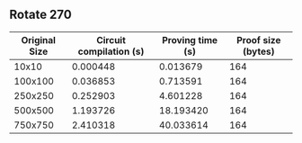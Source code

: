 ## Rotate 270
| Original Size | Circuit compilation (s) | Proving time (s) | Proof size (bytes) |
|---|---|---|---|
| 10x10 | 0.000448 | 0.013679 | 164 |
| 100x100 | 0.036853 | 0.713591 | 164 |
| 250x250 | 0.252903 | 4.601228 | 164 |
| 500x500 | 1.193726 | 18.193420 | 164 |
| 750x750 | 2.410318 | 40.033614 | 164 |
